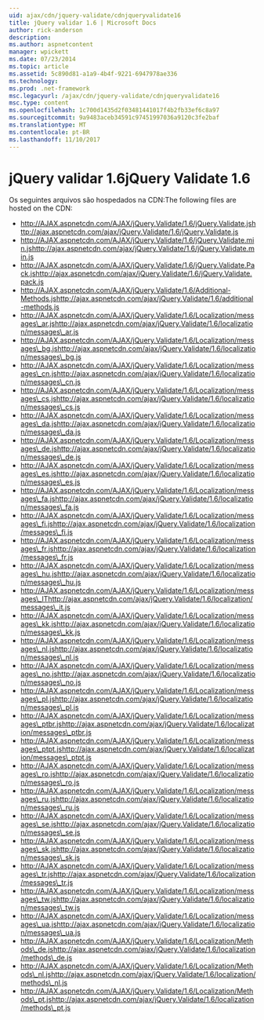 ```yaml
---
uid: ajax/cdn/jquery-validate/cdnjqueryvalidate16
title: jQuery validar 1.6 | Microsoft Docs
author: rick-anderson
description: 
ms.author: aspnetcontent
manager: wpickett
ms.date: 07/23/2014
ms.topic: article
ms.assetid: 5c890d81-a1a9-4b4f-9221-6947978ae336
ms.technology: 
ms.prod: .net-framework
msc.legacyurl: /ajax/cdn/jquery-validate/cdnjqueryvalidate16
msc.type: content
ms.openlocfilehash: 1c700d1435d2f03481441017f4b2fb33ef6c8a97
ms.sourcegitcommit: 9a9483aceb34591c97451997036a9120c3fe2baf
ms.translationtype: MT
ms.contentlocale: pt-BR
ms.lasthandoff: 11/10/2017
---
```

<a name="jquery-validate-16"></a><span data-ttu-id="5a29d-102">jQuery validar 1.6</span><span class="sxs-lookup"><span data-stu-id="5a29d-102">jQuery Validate 1.6</span></span>
====================
<span data-ttu-id="5a29d-103">Os seguintes arquivos são hospedados na CDN:</span><span class="sxs-lookup"><span data-stu-id="5a29d-103">The following files are hosted on the CDN:</span></span>

- <span data-ttu-id="5a29d-104">http://AJAX.aspnetcdn.com/AJAX/jQuery.Validate/1.6/jQuery.Validate.js</span><span class="sxs-lookup"><span data-stu-id="5a29d-104">http://ajax.aspnetcdn.com/ajax/jQuery.Validate/1.6/jQuery.Validate.js</span></span>
- <span data-ttu-id="5a29d-105">http://AJAX.aspnetcdn.com/AJAX/jQuery.Validate/1.6/jQuery.Validate.min.js</span><span class="sxs-lookup"><span data-stu-id="5a29d-105">http://ajax.aspnetcdn.com/ajax/jQuery.Validate/1.6/jQuery.Validate.min.js</span></span>
- <span data-ttu-id="5a29d-106">http://AJAX.aspnetcdn.com/AJAX/jQuery.Validate/1.6/jQuery.Validate.Pack.js</span><span class="sxs-lookup"><span data-stu-id="5a29d-106">http://ajax.aspnetcdn.com/ajax/jQuery.Validate/1.6/jQuery.Validate.pack.js</span></span>
- <span data-ttu-id="5a29d-107">http://AJAX.aspnetcdn.com/AJAX/jQuery.Validate/1.6/Additional-Methods.js</span><span class="sxs-lookup"><span data-stu-id="5a29d-107">http://ajax.aspnetcdn.com/ajax/jQuery.Validate/1.6/additional-methods.js</span></span>
- <span data-ttu-id="5a29d-108">http://AJAX.aspnetcdn.com/AJAX/jQuery.Validate/1.6/Localization/messages\_ar.js</span><span class="sxs-lookup"><span data-stu-id="5a29d-108">http://ajax.aspnetcdn.com/ajax/jQuery.Validate/1.6/localization/messages\_ar.js</span></span>
- <span data-ttu-id="5a29d-109">http://AJAX.aspnetcdn.com/AJAX/jQuery.Validate/1.6/Localization/messages\_bg.js</span><span class="sxs-lookup"><span data-stu-id="5a29d-109">http://ajax.aspnetcdn.com/ajax/jQuery.Validate/1.6/localization/messages\_bg.js</span></span>
- <span data-ttu-id="5a29d-110">http://AJAX.aspnetcdn.com/AJAX/jQuery.Validate/1.6/Localization/messages\_cn.js</span><span class="sxs-lookup"><span data-stu-id="5a29d-110">http://ajax.aspnetcdn.com/ajax/jQuery.Validate/1.6/localization/messages\_cn.js</span></span>
- <span data-ttu-id="5a29d-111">http://AJAX.aspnetcdn.com/AJAX/jQuery.Validate/1.6/Localization/messages\_cs.js</span><span class="sxs-lookup"><span data-stu-id="5a29d-111">http://ajax.aspnetcdn.com/ajax/jQuery.Validate/1.6/localization/messages\_cs.js</span></span>
- <span data-ttu-id="5a29d-112">http://AJAX.aspnetcdn.com/AJAX/jQuery.Validate/1.6/Localization/messages\_da.js</span><span class="sxs-lookup"><span data-stu-id="5a29d-112">http://ajax.aspnetcdn.com/ajax/jQuery.Validate/1.6/localization/messages\_da.js</span></span>
- <span data-ttu-id="5a29d-113">http://AJAX.aspnetcdn.com/AJAX/jQuery.Validate/1.6/Localization/messages\_de.js</span><span class="sxs-lookup"><span data-stu-id="5a29d-113">http://ajax.aspnetcdn.com/ajax/jQuery.Validate/1.6/localization/messages\_de.js</span></span>
- <span data-ttu-id="5a29d-114">http://AJAX.aspnetcdn.com/AJAX/jQuery.Validate/1.6/Localization/messages\_es.js</span><span class="sxs-lookup"><span data-stu-id="5a29d-114">http://ajax.aspnetcdn.com/ajax/jQuery.Validate/1.6/localization/messages\_es.js</span></span>
- <span data-ttu-id="5a29d-115">http://AJAX.aspnetcdn.com/AJAX/jQuery.Validate/1.6/Localization/messages\_fa.js</span><span class="sxs-lookup"><span data-stu-id="5a29d-115">http://ajax.aspnetcdn.com/ajax/jQuery.Validate/1.6/localization/messages\_fa.js</span></span>
- <span data-ttu-id="5a29d-116">http://AJAX.aspnetcdn.com/AJAX/jQuery.Validate/1.6/Localization/messages\_fi.js</span><span class="sxs-lookup"><span data-stu-id="5a29d-116">http://ajax.aspnetcdn.com/ajax/jQuery.Validate/1.6/localization/messages\_fi.js</span></span>
- <span data-ttu-id="5a29d-117">http://AJAX.aspnetcdn.com/AJAX/jQuery.Validate/1.6/Localization/messages\_fr.js</span><span class="sxs-lookup"><span data-stu-id="5a29d-117">http://ajax.aspnetcdn.com/ajax/jQuery.Validate/1.6/localization/messages\_fr.js</span></span>
- <span data-ttu-id="5a29d-118">http://AJAX.aspnetcdn.com/AJAX/jQuery.Validate/1.6/Localization/messages\_hu.js</span><span class="sxs-lookup"><span data-stu-id="5a29d-118">http://ajax.aspnetcdn.com/ajax/jQuery.Validate/1.6/localization/messages\_hu.js</span></span>
- <span data-ttu-id="5a29d-119">http://AJAX.aspnetcdn.com/AJAX/jQuery.Validate/1.6/Localization/messages\_IT</span><span class="sxs-lookup"><span data-stu-id="5a29d-119">http://ajax.aspnetcdn.com/ajax/jQuery.Validate/1.6/localization/messages\_it.js</span></span>
- <span data-ttu-id="5a29d-120">http://AJAX.aspnetcdn.com/AJAX/jQuery.Validate/1.6/Localization/messages\_kk.js</span><span class="sxs-lookup"><span data-stu-id="5a29d-120">http://ajax.aspnetcdn.com/ajax/jQuery.Validate/1.6/localization/messages\_kk.js</span></span>
- <span data-ttu-id="5a29d-121">http://AJAX.aspnetcdn.com/AJAX/jQuery.Validate/1.6/Localization/messages\_nl.js</span><span class="sxs-lookup"><span data-stu-id="5a29d-121">http://ajax.aspnetcdn.com/ajax/jQuery.Validate/1.6/localization/messages\_nl.js</span></span>
- <span data-ttu-id="5a29d-122">http://AJAX.aspnetcdn.com/AJAX/jQuery.Validate/1.6/Localization/messages\_no.js</span><span class="sxs-lookup"><span data-stu-id="5a29d-122">http://ajax.aspnetcdn.com/ajax/jQuery.Validate/1.6/localization/messages\_no.js</span></span>
- <span data-ttu-id="5a29d-123">http://AJAX.aspnetcdn.com/AJAX/jQuery.Validate/1.6/Localization/messages\_pl.js</span><span class="sxs-lookup"><span data-stu-id="5a29d-123">http://ajax.aspnetcdn.com/ajax/jQuery.Validate/1.6/localization/messages\_pl.js</span></span>
- <span data-ttu-id="5a29d-124">http://AJAX.aspnetcdn.com/AJAX/jQuery.Validate/1.6/Localization/messages\_ptbr.js</span><span class="sxs-lookup"><span data-stu-id="5a29d-124">http://ajax.aspnetcdn.com/ajax/jQuery.Validate/1.6/localization/messages\_ptbr.js</span></span>
- <span data-ttu-id="5a29d-125">http://AJAX.aspnetcdn.com/AJAX/jQuery.Validate/1.6/Localization/messages\_ptpt.js</span><span class="sxs-lookup"><span data-stu-id="5a29d-125">http://ajax.aspnetcdn.com/ajax/jQuery.Validate/1.6/localization/messages\_ptpt.js</span></span>
- <span data-ttu-id="5a29d-126">http://AJAX.aspnetcdn.com/AJAX/jQuery.Validate/1.6/Localization/messages\_ro.js</span><span class="sxs-lookup"><span data-stu-id="5a29d-126">http://ajax.aspnetcdn.com/ajax/jQuery.Validate/1.6/localization/messages\_ro.js</span></span>
- <span data-ttu-id="5a29d-127">http://AJAX.aspnetcdn.com/AJAX/jQuery.Validate/1.6/Localization/messages\_ru.js</span><span class="sxs-lookup"><span data-stu-id="5a29d-127">http://ajax.aspnetcdn.com/ajax/jQuery.Validate/1.6/localization/messages\_ru.js</span></span>
- <span data-ttu-id="5a29d-128">http://AJAX.aspnetcdn.com/AJAX/jQuery.Validate/1.6/Localization/messages\_se.js</span><span class="sxs-lookup"><span data-stu-id="5a29d-128">http://ajax.aspnetcdn.com/ajax/jQuery.Validate/1.6/localization/messages\_se.js</span></span>
- <span data-ttu-id="5a29d-129">http://AJAX.aspnetcdn.com/AJAX/jQuery.Validate/1.6/Localization/messages\_sk.js</span><span class="sxs-lookup"><span data-stu-id="5a29d-129">http://ajax.aspnetcdn.com/ajax/jQuery.Validate/1.6/localization/messages\_sk.js</span></span>
- <span data-ttu-id="5a29d-130">http://AJAX.aspnetcdn.com/AJAX/jQuery.Validate/1.6/Localization/messages\_tr.js</span><span class="sxs-lookup"><span data-stu-id="5a29d-130">http://ajax.aspnetcdn.com/ajax/jQuery.Validate/1.6/localization/messages\_tr.js</span></span>
- <span data-ttu-id="5a29d-131">http://AJAX.aspnetcdn.com/AJAX/jQuery.Validate/1.6/Localization/messages\_tw.js</span><span class="sxs-lookup"><span data-stu-id="5a29d-131">http://ajax.aspnetcdn.com/ajax/jQuery.Validate/1.6/localization/messages\_tw.js</span></span>
- <span data-ttu-id="5a29d-132">http://AJAX.aspnetcdn.com/AJAX/jQuery.Validate/1.6/Localization/messages\_ua.js</span><span class="sxs-lookup"><span data-stu-id="5a29d-132">http://ajax.aspnetcdn.com/ajax/jQuery.Validate/1.6/localization/messages\_ua.js</span></span>
- <span data-ttu-id="5a29d-133">http://AJAX.aspnetcdn.com/AJAX/jQuery.Validate/1.6/Localization/Methods\_de.js</span><span class="sxs-lookup"><span data-stu-id="5a29d-133">http://ajax.aspnetcdn.com/ajax/jQuery.Validate/1.6/localization/methods\_de.js</span></span>
- <span data-ttu-id="5a29d-134">http://AJAX.aspnetcdn.com/AJAX/jQuery.Validate/1.6/Localization/Methods\_nl.js</span><span class="sxs-lookup"><span data-stu-id="5a29d-134">http://ajax.aspnetcdn.com/ajax/jQuery.Validate/1.6/localization/methods\_nl.js</span></span>
- <span data-ttu-id="5a29d-135">http://AJAX.aspnetcdn.com/AJAX/jQuery.Validate/1.6/Localization/Methods\_pt.js</span><span class="sxs-lookup"><span data-stu-id="5a29d-135">http://ajax.aspnetcdn.com/ajax/jQuery.Validate/1.6/localization/methods\_pt.js</span></span>
